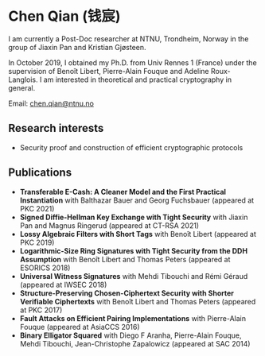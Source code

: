 # Chen Qian (钱宸)

I am currently a Post-Doc researcher at NTNU, Trondheim, Norway in the group of Jiaxin Pan and Kristian Gjøsteen.

In October 2019, I obtained my Ph.D. from Univ Rennes 1 (France) under the supervision of Benoît Libert, Pierre-Alain Fouque and Adeline Roux-Langlois. I am interested in theoretical and practical cryptography in general.

Email: chen.qian@ntnu.no

## Research interests

- Security proof and construction of efficient cryptographic protocols

## Publications

- **Transferable E-Cash: A Cleaner Model and the First Practical Instantiation**
  with Balthazar Bauer and  Georg Fuchsbauer (appeared at PKC 2021)
- **Signed Diffie-Hellman Key Exchange with Tight Security**
  with Jiaxin Pan and Magnus Ringerud (appeared at CT-RSA 2021)
- **Lossy Algebraic Filters with Short Tags**
  with Benoît Libert (appeared at PKC 2019)
- **Logarithmic-Size Ring Signatures with Tight Security from the DDH Assumption**
  with Benoît Libert and Thomas Peters (appeared at ESORICS 2018)
- **Universal Witness Signatures**
  with Mehdi Tibouchi and Rémi Géraud (appeared at IWSEC 2018)
- **Structure-Preserving Chosen-Ciphertext Security with Shorter Verifiable Ciphertexts**
  with Benoît Libert and Thomas Peters (appeared at PKC 2017)
- **Fault Attacks on Efficient Pairing Implementations**
  with Pierre-Alain Fouque (appeared at AsiaCCS 2016)
- **Binary Elligator Squared**
  with Diego F Aranha, Pierre-Alain Fouque, Mehdi Tibouchi, Jean-Christophe Zapalowicz (appeared at SAC 2014)
